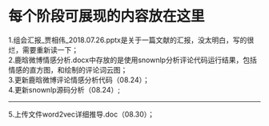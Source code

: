 每个阶段可展现的内容放在这里
========================
1.组会汇报_贾相伟_2018.07.26.pptx是关于一篇文献的汇报，没太明白，写的很烂，需要重新读一下；<br>
2.鹿晗微博情感分析.docx中存放的是使用snownlp分析评论代码运行结果，包括情感的直方图，和绘制的评论词云图；<br>
3.更新鹿晗微博评论情感分析代码（08.24）；<br>
4.更新snownlp源码分析（08.24）;<br>
*************
5.上传文件word2vec详细推导.doc（08.30）；<br>


